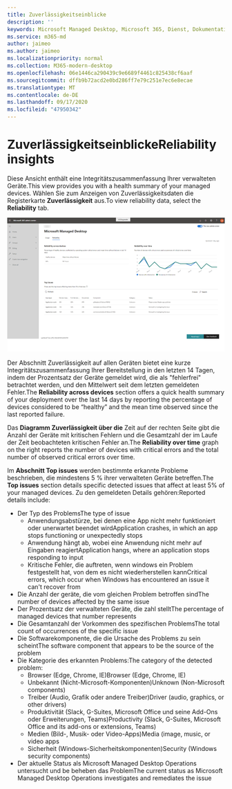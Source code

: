 ```yaml
---
title: Zuverlässigkeitseinblicke
description: ''
keywords: Microsoft Managed Desktop, Microsoft 365, Dienst, Dokumentation
ms.service: m365-md
author: jaimeo
ms.author: jaimeo
ms.localizationpriority: normal
ms.collection: M365-modern-desktop
ms.openlocfilehash: 06e1446ca290439c9e6689f4461c825438cf6aaf
ms.sourcegitcommit: dffb9b72acd2e0bd286ff7e79c251e7ec6e8ecae
ms.translationtype: MT
ms.contentlocale: de-DE
ms.lasthandoff: 09/17/2020
ms.locfileid: "47950342"
---
```

# <a name="reliability-insights"></a><span data-ttu-id="66497-103">Zuverlässigkeitseinblicke</span><span class="sxs-lookup"><span data-stu-id="66497-103">Reliability insights</span></span>

<span data-ttu-id="66497-104">Diese Ansicht enthält eine Integritätszusammenfassung Ihrer verwalteten Geräte.</span><span class="sxs-lookup"><span data-stu-id="66497-104">This view provides you with a health summary of your managed devices.</span></span> <span data-ttu-id="66497-105">Wählen Sie zum Anzeigen von Zuverlässigkeitsdaten die Registerkarte **Zuverlässigkeit** aus.</span><span class="sxs-lookup"><span data-stu-id="66497-105">To view reliability data, select the **Reliability** tab.</span></span>


![Zuverlässigkeitsbereich: Zuverlässigkeit auf allen Geräten in der oberen linken Ecke, Diagramm "Zuverlässigkeit über Zeit" in der oberen rechten Ecke, Tabelle mit den obersten Problemen unten.](../../media/insights_reliability.png)

<span data-ttu-id="66497-108">Der  Abschnitt Zuverlässigkeit auf allen Geräten bietet eine kurze Integritätszusammenfassung Ihrer Bereitstellung in den letzten 14 Tagen, indem der Prozentsatz der Geräte gemeldet wird, die als "fehlerfrei" betrachtet werden, und den Mittelwert seit dem letzten gemeldeten Fehler.</span><span class="sxs-lookup"><span data-stu-id="66497-108">The **Reliability across devices** section offers a quick health summary of your deployment over the last 14 days by reporting the percentage of devices considered to be “healthy” and the mean time observed since the last reported failure.</span></span> 

 
<span data-ttu-id="66497-109">Das **Diagramm Zuverlässigkeit über die** Zeit auf der rechten Seite gibt die Anzahl der Geräte mit kritischen Fehlern und die Gesamtzahl der im Laufe der Zeit beobachteten kritischen Fehler an.</span><span class="sxs-lookup"><span data-stu-id="66497-109">The **Reliability over time** graph on the right reports the number of devices with critical errors and the total number of observed critical errors over time.</span></span>

<span data-ttu-id="66497-110">Im **Abschnitt Top issues** werden bestimmte erkannte Probleme beschrieben, die mindestens 5 % ihrer verwalteten Geräte betreffen.</span><span class="sxs-lookup"><span data-stu-id="66497-110">The **Top issues** section details specific detected issues that affect at least 5% of your managed devices.</span></span> <span data-ttu-id="66497-111">Zu den gemeldeten Details gehören:</span><span class="sxs-lookup"><span data-stu-id="66497-111">Reported details include:</span></span>

- <span data-ttu-id="66497-112">Der Typ des Problems</span><span class="sxs-lookup"><span data-stu-id="66497-112">The type of issue</span></span>
    - <span data-ttu-id="66497-113">Anwendungsabstürze, bei denen eine App nicht mehr funktioniert oder unerwartet beendet wird</span><span class="sxs-lookup"><span data-stu-id="66497-113">Application crashes, in which an app stops functioning or unexpectedly stops</span></span>
    - <span data-ttu-id="66497-114">Anwendung hängt ab, wobei eine Anwendung nicht mehr auf Eingaben reagiert</span><span class="sxs-lookup"><span data-stu-id="66497-114">Application hangs, where an application stops responding to input</span></span>
    - <span data-ttu-id="66497-115">Kritische Fehler, die auftreten, wenn windows ein Problem festgestellt hat, von dem es nicht wiederherstellen kann</span><span class="sxs-lookup"><span data-stu-id="66497-115">Critical errors, which occur when Windows has encountered an issue it can't recover from</span></span>
- <span data-ttu-id="66497-116">Die Anzahl der geräte, die vom gleichen Problem betroffen sind</span><span class="sxs-lookup"><span data-stu-id="66497-116">The number of devices affected by the same issue</span></span>
- <span data-ttu-id="66497-117">Der Prozentsatz der verwalteten Geräte, die zahl stellt</span><span class="sxs-lookup"><span data-stu-id="66497-117">The percentage of managed devices that number represents</span></span>
- <span data-ttu-id="66497-118">Die Gesamtanzahl der Vorkommen des spezifischen Problems</span><span class="sxs-lookup"><span data-stu-id="66497-118">The total count of occurrences of the specific issue</span></span>
- <span data-ttu-id="66497-119">Die Softwarekomponente, die die Ursache des Problems zu sein scheint</span><span class="sxs-lookup"><span data-stu-id="66497-119">The software component that appears to be the source of the problem</span></span>
- <span data-ttu-id="66497-120">Die Kategorie des erkannten Problems:</span><span class="sxs-lookup"><span data-stu-id="66497-120">The category of the detected problem:</span></span>
    - <span data-ttu-id="66497-121">Browser (Edge, Chrome, IE)</span><span class="sxs-lookup"><span data-stu-id="66497-121">Browser (Edge, Chrome, IE)</span></span>
    - <span data-ttu-id="66497-122">Unbekannt (Nicht-Microsoft-Komponenten)</span><span class="sxs-lookup"><span data-stu-id="66497-122">Unknown (Non-Microsoft components)</span></span>
    - <span data-ttu-id="66497-123">Treiber (Audio, Grafik oder andere Treiber)</span><span class="sxs-lookup"><span data-stu-id="66497-123">Driver (audio, graphics, or other drivers)</span></span>
    - <span data-ttu-id="66497-124">Produktivität (Slack, G-Suites, Microsoft Office und seine Add-Ons oder Erweiterungen, Teams)</span><span class="sxs-lookup"><span data-stu-id="66497-124">Productivity (Slack, G-Suites, Microsoft Office and its add-ons or extensions, Teams)</span></span>
    - <span data-ttu-id="66497-125">Medien (Bild-, Musik- oder Video-Apps)</span><span class="sxs-lookup"><span data-stu-id="66497-125">Media (image, music, or video apps</span></span>
    - <span data-ttu-id="66497-126">Sicherheit (Windows-Sicherheitskomponenten)</span><span class="sxs-lookup"><span data-stu-id="66497-126">Security (Windows security components)</span></span>
- <span data-ttu-id="66497-127">Der aktuelle Status als Microsoft Managed Desktop Operations untersucht und be beheben das Problem</span><span class="sxs-lookup"><span data-stu-id="66497-127">The current status as Microsoft Managed Desktop Operations investigates and remediates the issue</span></span>

